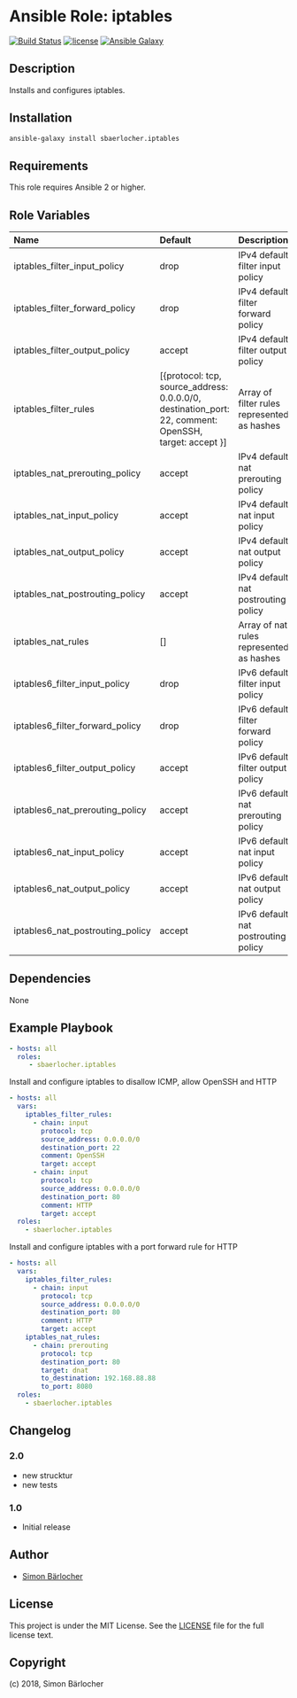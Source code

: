 # Ansible Role: iptables

[![Build Status](https://travis-ci.org/sbaerlocher/ansible.iptables.svg?branch=master)](https://travis-ci.org/projectgroup/ansible.iptables) [![license](https://img.shields.io/github/license/mashape/apistatus.svg)](https://sbaerlo.ch/licence) [![Ansible Galaxy](http://img.shields.io/badge/ansible--galaxy-iptables-blue.svg)](https://galaxy.ansible.com/sbaerlocher/iptables)

## Description

Installs and configures iptables.

## Installation

```bash
ansible-galaxy install sbaerlocher.iptables
```

## Requirements

This role requires Ansible 2 or higher.

## Role Variables

| Name                             | Default                                                                                               | Description                                 |
|:---------------------------------|:------------------------------------------------------------------------------------------------------|:--------------------------------------------|
| iptables_filter_input_policy     | drop                                                                                                  | IPv4 default filter input policy            |
| iptables_filter_forward_policy   | drop                                                                                                  | IPv4 default filter forward policy          |
| iptables_filter_output_policy    | accept                                                                                                | IPv4 default filter output policy           |
| iptables_filter_rules            | [{protocol: tcp, source_address: 0.0.0.0/0, destination_port: 22, comment: OpenSSH, target: accept }] | Array of filter rules represented as hashes |
| iptables_nat_prerouting_policy   | accept                                                                                                | IPv4 default nat prerouting policy          |
| iptables_nat_input_policy        | accept                                                                                                | IPv4 default nat input policy               |
| iptables_nat_output_policy       | accept                                                                                                | IPv4 default nat output policy              |
| iptables_nat_postrouting_policy  | accept                                                                                                | IPv4 default nat postrouting policy         |
| iptables_nat_rules               | []                                                                                                    | Array of nat rules represented as hashes    |
| iptables6_filter_input_policy    | drop                                                                                                  | IPv6 default filter input policy            |
| iptables6_filter_forward_policy  | drop                                                                                                  | IPv6 default filter forward policy          |
| iptables6_filter_output_policy   | accept                                                                                                | IPv6 default filter output policy           |
| iptables6_nat_prerouting_policy  | accept                                                                                                | IPv6 default nat prerouting policy          |
| iptables6_nat_input_policy       | accept                                                                                                | IPv6 default nat input policy               |
| iptables6_nat_output_policy      | accept                                                                                                | IPv6 default nat output policy              |
| iptables6_nat_postrouting_policy | accept                                                                                                | IPv6 default nat postrouting policy         |

## Dependencies

None

## Example Playbook

```yml
- hosts: all
  roles:
     - sbaerlocher.iptables
```

Install and configure iptables to disallow ICMP, allow OpenSSH and HTTP

```yaml
- hosts: all
  vars:
    iptables_filter_rules:
      - chain: input
        protocol: tcp
        source_address: 0.0.0.0/0
        destination_port: 22
        comment: OpenSSH
        target: accept
      - chain: input
        protocol: tcp
        source_address: 0.0.0.0/0
        destination_port: 80
        comment: HTTP
        target: accept
  roles:
    - sbaerlocher.iptables
```

Install and configure iptables with a port forward rule for HTTP

```yaml
- hosts: all
  vars:
    iptables_filter_rules:
      - chain: input
        protocol: tcp
        source_address: 0.0.0.0/0
        destination_port: 80
        comment: HTTP
        target: accept
    iptables_nat_rules:
      - chain: prerouting
        protocol: tcp
        destination_port: 80
        target: dnat
        to_destination: 192.168.88.88
        to_port: 8080
  roles:
    - sbaerlocher.iptables
```

## Changelog

### 2.0

* new strucktur
* new tests

### 1.0

* Initial release

## Author

* [Simon Bärlocher](https://sbaerlocher.ch)

## License

This project is under the MIT License. See the [LICENSE](https://sbaerlo.ch/licence) file for the full license text.

## Copyright

(c) 2018, Simon Bärlocher